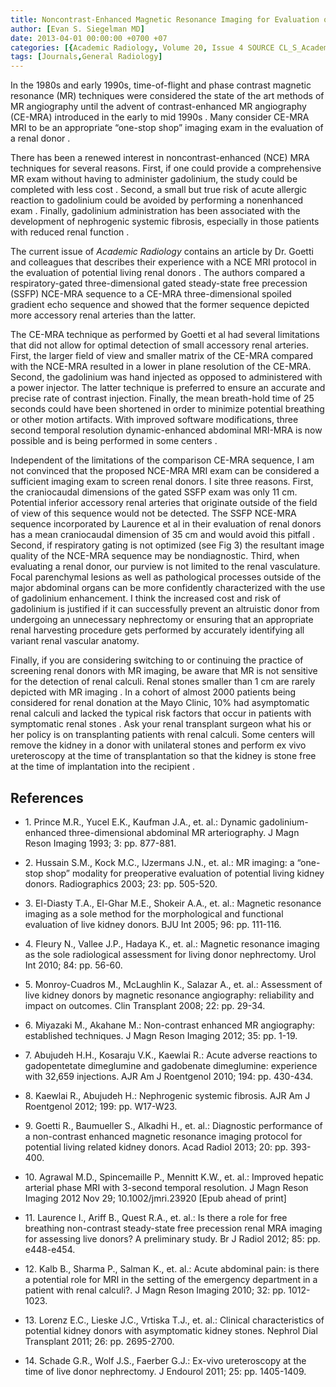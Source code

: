 ```yaml
---
title: Noncontrast-Enhanced Magnetic Resonance Imaging for Evaluation of Living Renal Donors
author: [Evan S. Siegelman MD]
date: 2013-04-01 00:00:00 +0700 +07
categories: [{Academic Radiology, Volume 20, Issue 4 SOURCE CL_S_AcademicRadiologyVolume20Issue4 1}]
tags: [Journals,General Radiology]
---
```

In the 1980s and early 1990s, time-of-flight and phase contrast magnetic resonance (MR) techniques were considered the state of the art methods of MR angiography until the advent of contrast-enhanced MR angiography (CE-MRA) introduced in the early to mid 1990s . Many consider CE-MRA MRI to be an appropriate “one-stop shop” imaging exam in the evaluation of a renal donor .

There has been a renewed interest in noncontrast-enhanced (NCE) MRA techniques for several reasons. First, if one could provide a comprehensive MR exam without having to administer gadolinium, the study could be completed with less cost . Second, a small but true risk of acute allergic reaction to gadolinium could be avoided by performing a nonenhanced exam . Finally, gadolinium administration has been associated with the development of nephrogenic systemic fibrosis, especially in those patients with reduced renal function .

The current issue of _Academic Radiology_ contains an article by Dr. Goetti and colleagues that describes their experience with a NCE MRI protocol in the evaluation of potential living renal donors . The authors compared a respiratory-gated three-dimensional gated steady-state free precession (SSFP) NCE-MRA sequence to a CE-MRA three-dimensional spoiled gradient echo sequence and showed that the former sequence depicted more accessory renal arteries than the latter.

The CE-MRA technique as performed by Goetti et al had several limitations that did not allow for optimal detection of small accessory renal arteries. First, the larger field of view and smaller matrix of the CE-MRA compared with the NCE-MRA resulted in a lower in plane resolution of the CE-MRA. Second, the gadolinium was hand injected as opposed to administered with a power injector. The latter technique is preferred to ensure an accurate and precise rate of contrast injection. Finally, the mean breath-hold time of 25 seconds could have been shortened in order to minimize potential breathing or other motion artifacts. With improved software modifications, three second temporal resolution dynamic-enhanced abdominal MRI-MRA is now possible and is being performed in some centers .

Independent of the limitations of the comparison CE-MRA sequence, I am not convinced that the proposed NCE-MRA MRI exam can be considered a sufficient imaging exam to screen renal donors. I site three reasons. First, the craniocaudal dimensions of the gated SSFP exam was only 11 cm. Potential inferior accessory renal arteries that originate outside of the field of view of this sequence would not be detected. The SSFP NCE-MRA sequence incorporated by Laurence et al in their evaluation of renal donors has a mean craniocaudal dimension of 35 cm and would avoid this pitfall . Second, if respiratory gating is not optimized (see Fig 3) the resultant image quality of the NCE-MRA sequence may be nondiagnostic. Third, when evaluating a renal donor, our purview is not limited to the renal vasculature. Focal parenchymal lesions as well as pathological processes outside of the major abdominal organs can be more confidently characterized with the use of gadolinium enhancement. I think the increased cost and risk of gadolinium is justified if it can successfully prevent an altruistic donor from undergoing an unnecessary nephrectomy or ensuring that an appropriate renal harvesting procedure gets performed by accurately identifying all variant renal vascular anatomy.

Finally, if you are considering switching to or continuing the practice of screening renal donors with MR imaging, be aware that MR is not sensitive for the detection of renal calculi. Renal stones smaller than 1 cm are rarely depicted with MR imaging . In a cohort of almost 2000 patients being considered for renal donation at the Mayo Clinic, 10% had asymptomatic renal calculi and lacked the typical risk factors that occur in patients with symptomatic renal stones . Ask your renal transplant surgeon what his or her policy is on transplanting patients with renal calculi. Some centers will remove the kidney in a donor with unilateral stones and perform ex vivo ureteroscopy at the time of transplantation so that the kidney is stone free at the time of implantation into the recipient .

## References

- 1\. Prince M.R., Yucel E.K., Kaufman J.A., et. al.: Dynamic gadolinium-enhanced three-dimensional abdominal MR arteriography. J Magn Reson Imaging 1993; 3: pp. 877-881.


- 2\. Hussain S.M., Kock M.C., IJzermans J.N., et. al.: MR imaging: a “one-stop shop” modality for preoperative evaluation of potential living kidney donors. Radiographics 2003; 23: pp. 505-520.


- 3\. El-Diasty T.A., El-Ghar M.E., Shokeir A.A., et. al.: Magnetic resonance imaging as a sole method for the morphological and functional evaluation of live kidney donors. BJU Int 2005; 96: pp. 111-116.


- 4\. Fleury N., Vallee J.P., Hadaya K., et. al.: Magnetic resonance imaging as the sole radiological assessment for living donor nephrectomy. Urol Int 2010; 84: pp. 56-60.


- 5\. Monroy-Cuadros M., McLaughlin K., Salazar A., et. al.: Assessment of live kidney donors by magnetic resonance angiography: reliability and impact on outcomes. Clin Transplant 2008; 22: pp. 29-34.


- 6\. Miyazaki M., Akahane M.: Non-contrast enhanced MR angiography: established techniques. J Magn Reson Imaging 2012; 35: pp. 1-19.


- 7\. Abujudeh H.H., Kosaraju V.K., Kaewlai R.: Acute adverse reactions to gadopentetate dimeglumine and gadobenate dimeglumine: experience with 32,659 injections. AJR Am J Roentgenol 2010; 194: pp. 430-434.


- 8\. Kaewlai R., Abujudeh H.: Nephrogenic systemic fibrosis. AJR Am J Roentgenol 2012; 199: pp. W17-W23.


- 9\. Goetti R., Baumueller S., Alkadhi H., et. al.: Diagnostic performance of a non-contrast enhanced magnetic resonance imaging protocol for potential living related kidney donors. Acad Radiol 2013; 20: pp. 393-400.


- 10\. Agrawal M.D., Spincemaille P., Mennitt K.W., et. al.: Improved hepatic arterial phase MRI with 3-second temporal resolution. J Magn Reson Imaging 2012 Nov 29; 10.1002/jmri.23920 \[Epub ahead of print\]


- 11\. Laurence I., Ariff B., Quest R.A., et. al.: Is there a role for free breathing non-contrast steady-state free precession renal MRA imaging for assessing live donors? A preliminary study. Br J Radiol 2012; 85: pp. e448-e454.


- 12\. Kalb B., Sharma P., Salman K., et. al.: Acute abdominal pain: is there a potential role for MRI in the setting of the emergency department in a patient with renal calculi?. J Magn Reson Imaging 2010; 32: pp. 1012-1023.


- 13\. Lorenz E.C., Lieske J.C., Vrtiska T.J., et. al.: Clinical characteristics of potential kidney donors with asymptomatic kidney stones. Nephrol Dial Transplant 2011; 26: pp. 2695-2700.


- 14\. Schade G.R., Wolf J.S., Faerber G.J.: Ex-vivo ureteroscopy at the time of live donor nephrectomy. J Endourol 2011; 25: pp. 1405-1409.